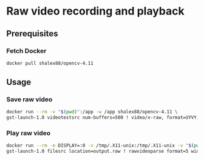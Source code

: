 # Raw video recording and playback

## Prerequisites

### Fetch Docker

```bash
docker pull shalex88/opencv-4.11
```

## Usage

### Save raw video

```bash
docker run --rm -v "$(pwd)":/app -w /app shalex88/opencv-4.11 \
gst-launch-1.0 videotestsrc num-buffers=500 ! video/x-raw, format=UYVY, width=640, height=480,framerate=25/1 ! filesink location=output.raw
```

### Play raw video

```bash
docker run --rm -e DISPLAY=:0 -v /tmp/.X11-unix:/tmp/.X11-unix -v "$(pwd)":/app -w /app shalex88/opencv-4.11 \
gst-launch-1.0 filesrc location=output.raw ! rawvideoparse format=5 width=640 height=480 framerate=25/1  ! autovideosink
```